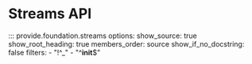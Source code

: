 # Streams API

::: provide.foundation.streams
    options:
      show_source: true
      show_root_heading: true
      members_order: source
      show_if_no_docstring: false
      filters:
        - "!^_"
        - "^__init__$"
